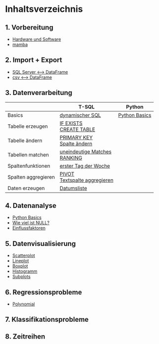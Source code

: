 # Inhaltsverzeichnis
## 1. Vorbereitung
- [Hardware und Software](Inhalt/Hardware%20und%20Software.md)
- [mamba](https://github.com/JaredBeluzi/IT/blob/main/Inhalt/mamba.md)
## 2. Import + Export
- [SQL Server <--> DataFrame](Code/SQL%20Server%20%3C--%3E%20Python%20DataFrame.py)
- [csv <--> DataFrame](Code/csv%20%3C--%3E%20Python%20DataFrame.py)
## 3. Datenverarbeitung
|   |T-SQL|Python|
|---|---|---|
|Basics                    |[dynamischer SQL](Code/dynamischer%20SQL.sql)                                                             |[Python Basics](Code/Python%20Basics%20Datenverarbeitung.py)           |
|Tabelle erzeugen          |[IF EXISTS](Code/IF%20EXISTS.sql)<br/>[CREATE TABLE](Code/CREATE%20TABLE.sql)                             |                                                                       |
|Tabelle ändern            |[PRIMARY KEY](Code/PRIMARY%20KEY.sql)<br/>[Spalte ändern](Code/Spalte%20%C3%A4ndern.sql)                  |                                                                       |
|Tabellen matchen          |[uneindeutige Matches](Code/uneindeutige%20Matches.sql)<br/>[RANKING](Code/RANKING.sql)                   |                                                                       |
|Spaltenfunktionen         |[erster Tag der Woche](Code/erster%20Tag%20der%20Woche.sql)                                               |                                                                       |
|Spalten aggregieren       |[PIVOT](Code/Pivot.sql)<br/>[Textspalte aggregieren](Code/Textspalte%20aggregieren.sql)                   |                                                                       |
|Daten erzeugen            |[Datumsliste](Code/Datumsliste%20erzeugen.sql)                                                            |                                                                       |
## 4. Datenanalyse
- [Python Basics](Code/Python%20Basics%20Datenanalyse.py)
- [Wie viel ist NULL?](Code/Wie%20viel%20ist%20NULL.py)
- [Einflussfaktoren](Inhalt/Einflussfaktoren.md)
## 5. Datenvisualisierung
- [Scatterplot](Code/Scatterplot.md)
- [Lineplot](Code/Lineplot.md)
- [Boxplot](Code/Boxplot.md)
- [Histogramm](Code/Histogramm.md)
- [Subplots](Code/Subplots.md)
## 6. Regressionsprobleme
- [Polynomial](Code/Polynomregression.md)
## 7. Klassifikationsprobleme
## 8. Zeitreihen
